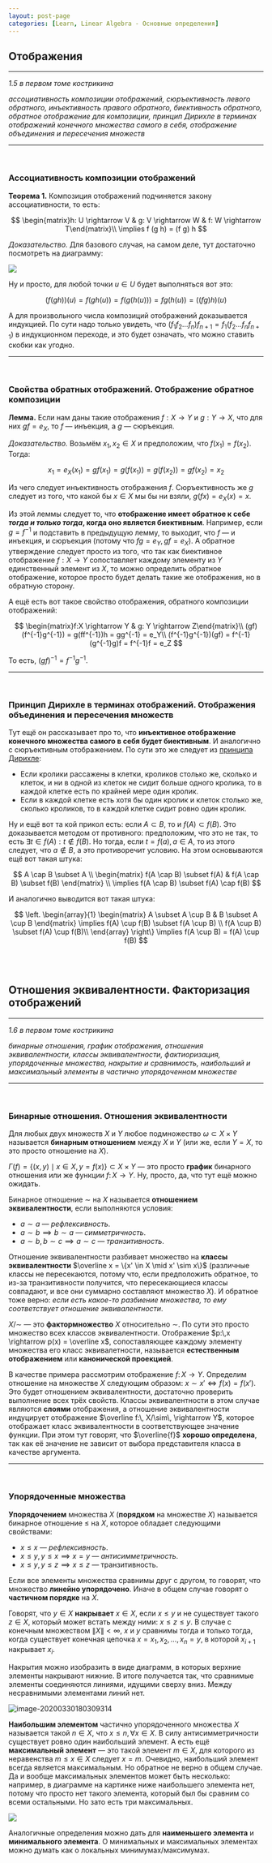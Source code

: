 ```yaml
---
layout: post-page
categories: [Learn, Linear Algebra - Основные определения]
---
```


## Отображения

----

*1.5 в первом томе кострикина*

*ассоциативность композиции отображений, сюръективность левого обратного, инъективность правого обратного, биективность обратного, обратное отображение для композиции, принцип Дирихле в терминах отображений конечного множества самого в себя, отображение объединения и пересечения множеств*

----

<br>

### Ассоциативность композиции отображений

**Теорема 1.** Композиция отображений подчиняется закону ассоциативности, то есть:

$$
\begin{matrix}h: U \rightarrow V & g: V \rightarrow W & f: W \rightarrow T\end{matrix}\\
\implies f (g h) = (f g) h
$$


*Доказательство.* Для базового случая, на самом деле, тут достаточно посмотреть на диаграмму:

<img src="/assets/images/math.assets/image-20200330023916807.png" style="max-width: 40%;">

Ну и просто, для любой точки $u \in U$ будет выполняться вот это:


$$
(f(gh))(u) = f(gh(u)) = f(g(h(u))) = fg(h(u)) = ((fg)h)(u)
$$


А для произвольного числа композиций отображений доказывается индукцией. По сути надо только увидеть, что $(f_1 f_2 \dots f_n) f_{n+1} = f_1 (f_2 \dots f_n f_{n+1})$ в индукционном переходе, и это будет означать, что можно ставить скобки как угодно.

----

<br>

### Свойства обратных отображений. Отображение обратное композиции

**Лемма.** Если нам даны такие отображения $f:X \rightarrow Y$ и $g:Y \rightarrow X$, что для них $gf = e_X$, то $f$ — инъекция, а $g$ — сюръекция.

*Доказательство.* Возьмём $x_1, x_2 \in X$ и предположим, что $f(x_1) = f(x_2)$. Тогда:


$$
x_1 = e_X(x_1) = gf(x_1) = g(f(x_1)) = g(f(x_2)) = gf(x_2) = x_2
$$


Из чего следует инъективность отображения $f$. Сюръективность же $g$ следует из того, что какой бы $x \in X$ мы бы ни взяли, $g(fx) = e_X(x) = x$.

Из этой леммы следует то, что **отображение имеет обратное к себе *тогда и только тогда*, когда оно является биективным**. Например, если $g=f^{-1}$ и подставить в предыдущую лемму, то выходит, что $f$ — и инъекция, и сюръекция (потому что $fg = e_Y, gf = e_X$). А обратное утверждение следует просто из того, что так как биективное отображение $f: X \rightarrow Y$ сопоставляет каждому элементу из $Y$ единственный элемент из $X$, то можно определить обратное отображение, которое просто будет делать такие же отображения, но в обратную сторону.

А ещё есть вот такое свойство отображения, обратного композиции отображений:


$$
\begin{matrix}f:X \rightarrow Y & g: Y \rightarrow Z\end{matrix}\\
(gf)(f^{-1}g^{-1}) = g(ff^{-1})h = gg^{-1} = e_Y\\
(f^{-1}g^{-1})(gf) = f^{-1}(g^{-1}g)f = f^{-1}f = e_Z
$$


То есть, $(gf)^{-1} = f^{-1} g^{-1}$.

----

<br>

### Принцип Дирихле в терминах отображений. Отображения объединения и пересечения множеств

Тут ещё он рассказывает про то, что **инъективное отображение конечного множества самого в себя будет биективным**. И аналогично с сюръективным отображением. По сути это же следует из [принципа Дирихле](https://ru.wikipedia.org/wiki/Принцип_Дирихле_(комбинаторика)):

- Если кролики рассажены в клетки, кроликов столько же, сколько и клеток, и ни в одной из клеток не сидит больше одного кролика, то в каждой клетке есть по крайней мере один кролик.
- Если в каждой клетке есть хотя бы один кролик и клеток столько же, сколько кроликов, то в каждой клетке сидит ровно один кролик.

Ну и ещё вот та кой прикол есть: если $A \subset B$, то и $f(A) \subset f(B)$. Это доказывается методом от противного: предположим, что это не так, то есть $\exists t \in f(A): t \not \in f(B)$. Но тогда, если $t = f(a), a \in A$, то из этого следует, что $a \not \in B$, а это противоречит условию. На этом основываются ещё вот такая штука:



$$
A \cap B \subset A \\
\begin{matrix} f(A \cap B) \subset f(A) & f(A \cap B) \subset f(B) \end{matrix} \\
\implies f(A \cap B) \subset f(A) \cap f(B)
$$



И аналогично выводится вот такая штука:


$$
\left.
\begin{array}{1}
\begin{matrix} A \subset A \cup B & B \subset A \cup B \end{matrix}
\implies f(A) \cup f(B) \subset f(A \cup B) \\
f(A \cup B) \subset f(A) \cup f(B)\\
\end{array}
\right\} \implies f(A \cup B) = f(A) \cup f(B)
$$

<br>

<br>

## Отношения эквивалентности. Факторизация отображений

----

*1.6 в первом томе кострикина*

*бинарные отношения, график отображения, отношения эквивалентности, классы эквивалентности, фактиоризация, упорядоченные множества, накрытие и сравнимость, наибольший и максимальный элементы в частично упорядоченном множестве*

----

<br>

### Бинарные отношения. Отношения эквивалентности

Для любых двух множеств $X$ и $Y$ любое подмножество $\omega \subset X \times Y$ называется **бинарным отношением** между $X$ и $Y$ (или же, если $Y = X$, то это просто отношение на $X$).

$\Gamma(f) = \{(x,y) \mid x \in X,\, y = f(x)\} \subset X \times Y$  — это просто **график** бинарного отношения или же функции $f:\,X \rightarrow Y$. Ну, просто, да, что тут  ещё можно ожидать.

Бинарное отношение $\sim$ на  $X$ называется **отношением эквивалентности**, если выполняются условия:

- $a \sim a$ — *рефлексивность*.
- $a \sim b \implies b \sim a$ — *симметричность*.
- $a \sim b,\, b \sim c \implies a \sim c$ — *транзитивность*.

Отношение эквивалентности разбивает множество на **классы эквивалентности** $\overline x = \{x' \in X \mid x' \sim x\}$ (различные классы не пересекаются, потому что, если предположить обратное, то из-за транзитивности получится, что пересекающиеся классы совпадают, и все они суммарно составляют множество $X$). И обратное тоже верно: *если есть какое-то разбиение множества, то ему соответствует отношение эквивалентности*.

$X/\sim$ — это **фактормножество** $X$ относительно $\sim$. По сути это просто множество всех классов эквивалентности. Отображение $p:\,x \rightarrow p(x) = \overline x$, сопоставляющее каждому элементу множества его класс эквивалетности, называется **естественным отображением** или **канонической проекцией**.

В качестве примера рассмотрим отображение $f:\, X \rightarrow Y$. Определим отношение на множестве $X$ следующим образом: $x \sim x' \iff f(x) = f(x')$. Это будет отношением эквивалентности, достаточно проверить выполнение всех трёх свойств. Классы эквивалентности в этом случае являются **слоями** отображения, а отношение эквивалентности индуцирует отображение $\overline f:\, X/\sim\, \rightarrow Y$, которое отображает класс эквивалентности в соответствующее значение функции. При этом тут говорят, что $\overline{f}$ **хорошо определена**, так как её значение не зависит от выбора представителя класса в качестве аргумента.

----

<br>

### Упорядоченные множества

**Упорядочением** множества $X$ (**порядком** на множестве $X$) называется бинарное отношение $\leq$ на $X$, которое обладает следующими свойствами:

- $x \leq x$ — *рефлексивность*.
- $x \leq y,\, y \leq x \implies x = y$ — *антисимметричность*.
- $x \leq y,\, y \leq z \implies x \leq z$ — транзитивность.

Если все элементы множества сравнимы друг с другом, то говорят, что множество **линейно упорядочено**. Иначе в общем случае говорят о **частичном порядке** на $X$.

Говорят, что $y \in X$ **накрывает** $x \in X$, если $x \leq y$ и не существует такого $z \in X$, который может встать между ними: $x \leq z \leq y$. В случае с конечным множеством $\| X \| \lt \infty$, $x$ и $y$ сравнимы тогда и только тогда, когда существует конечная цепочка $x = x_1,x_2,\dots,x_n = y$, в которой $x_{i+1}$ накрывает $x_i$.

Накрытия можно изобразить в виде диаграмм, в которых верхние элементы накрывают нижние. В итоге получается так, что сравнимые элементы соединяются линиями, идущими сверху вниз. Между несравнимыми элементами линий нет.

![image-20200330180309314](/assets/images/math.assets/image-20200330180309314.png)

**Наибольшим элементом** частично упорядоченного множества $X$ называется такой $n \in X$, что $x \leq n,\,\forall x \in X$. В силу антисимметричности существует ровно один наибольший элемент. А есть ещё **максимальный элемент** — это такой элемент $m \in X$, для которого из неравенства $m \leq x \in X$ следует $x = m$. Очевидно, наибольший элемент всегда является максимальным. Но обратное не верно в общем случае. Да и вообще максимальных элементов может быть несколько: например, в диаграмме на картинке ниже наибольшего элемента нет, потому что просто нет такого элемента, который был бы сравним со всеми остальными. Но зато есть три максимальных.

<img src="/assets/images/math.assets/image-20200330181409198.png" style="max-width: 40%;">

Аналогичные определения можно дать для **наименьшего элемента** и **минимального элемента**. О минимальных и максимальных элементах можно думать как о локальных минимумах/максимумах.

